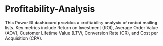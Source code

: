 # Profitability-Analysis
This Power BI dashboard provides a profitability analysis of rented mailing lists. Key metrics include Return on Investment (ROI), Average Order Value (AOV), Customer Lifetime Value (LTV), Conversion Rate (CR), and Cost per Acquisition (CPA).
